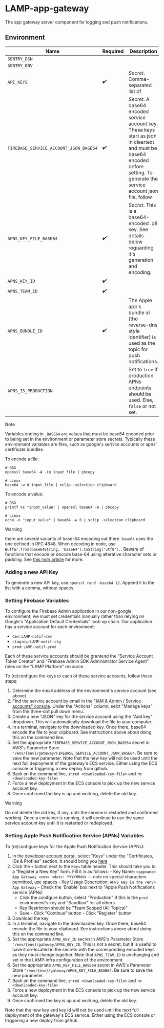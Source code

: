 # LAMP-app-gateway
The app gateway server component for logging and push notifications.

## Environment

| Name  | Required | Description  |
|---|---|---|
| `SENTRY_DSN`   |   |   |
| `SENTRY_ENV`   |   |   |
| `API_KEYS`   | :heavy_check_mark:  | _Secret_. Comma-separated list of   |
| `FIREBASE_SERVICE_ACCOUNT_JSON_BASE64`  | :heavy_check_mark:  | _Secret_. A base64 encoded service account key. These keys start as json in cleartext and must be base64 encoded before setting. To generate the service account json file, follow  |
| `APNS_KEY_FILE_BASE64`   | :heavy_check_mark:  | _Secret_. This is a base64-encoded .p8 key. See details below reguarding it's generation and encoding. |
| `APNS_KEY_ID`   | :heavy_check_mark:  |   |
| `APNS_TEAM_ID`   | :heavy_check_mark:  |   |
| `APNS_BUNDLE_ID`   | :heavy_check_mark:  | The Apple app's bundle id (the reverse-dns style identifier) is used as the topic for push notifications.  |
| `APNS_IS_PRODUCTION` | | Set to `true` if production APNs endpoints should be used. Else, `false` or not set. |

> [!NOTE] 
> Variables ending in `_BASE64` are values that must be base64 encoded prior to being set in the environment or parameter store secrets. Typically these environment variables are files, such as google's serivce accounts or apns' certificate bundles.

To encode a file:

```
# OSX
openssl base64 -A -in input_file | pbcopy

# Linux
base64 -w 0 input_file | xclip -selection clipboard
```

To encode a value:

```
# OSX
printf %s "input_value" | openssl base64 -A | pbcopy

# Linux
echo -n "input_value" | base64 -w 0 | xclip -selection clipboard
```

> [!WARNING]  
> there are several variants of base-64 encoding out there. `base64` uses the one defined in RFC 4648. When decoding in node, use `Buffer.from(base64String, 'base64').toString('utf8');`. Beware of functions that encode or decode base-64 using alterative character sets or padding. See [this mdn article](https://developer.mozilla.org/en-US/docs/Glossary/Base64) for more.

### Adding a new API Key

To generate a new API key, use `openssl rand -base64 12`. Append it to the list with a comma, without spaces.

### Setting Firebase Variables

To configure the Firebase Admin application in our non-google environment, we must set credentials manually rather than relying on Google's "Application Default Credentials" look-up chain. Our application has a service account for each environment:

  - `dev`: `LAMP-notif-dev`
  - `staging`: `LAMP-notif-stg`
  - `prod`: `LAMP-notif-prod`

Each of these service accounts should be grantend the "Service Account Token Creator" and "Firebase Admin SDK Administrator Service Agent" roles on the "LAMP Platform" resource.

To (re)configure the keys to each of these service accounts, follow these steps:

  1. Determine the email address of the environment's service account (see above)
  2. Find the service account by email in the ["IAM & Admin / Service accounts" console](https://console.cloud.google.com/iam-admin/serviceaccounts). Under the "Actions" column, selct "Manage keys" from the three-dot pull down menu.
  3. Create a new "JSON" key for the service account using the "Add key" dropdown. This will automatically download the file to your computer.
  4. In a terminal, navigate to the downloaded key. Once there, base64 encode the file to your clipboard. See instructions above about doing this on the command line.
  5. Set the appropriate `FIREBASE_SERVICE_ACCOUNT_JSON_BASE64` secret in AWS's Parameter Store `"/env/{env}/gateway/FIREBASE_SERVICE_ACCOUNT_JSON_BASE64`. Be sure to save the new parameter. Note that the new key will not be used until the next full deployment of the gateway's ECS service. Either using the ECS console or triggering a new deploy from github.
  6. Back on the command line, `shred <downloaded-key-file>` and `rm <downloaded-key-file>`
  7. Force a new deployment in the ECS console to pick up the new service account key.
  8. Once confirmed the key is up and working, delete the old key.

> [!WARNING]  
> Do not delete the old key, if any, until the service is restarted and confirmed working. Once a container is running, it will continue to use the same service account key until it is restarted or redeployed.

### Setting Apple Push Notification Service (APNs) Variables

To (re)configure keys for the Apple Push Notification Service (APNs):

  1. In the [developer account portal](https://developer.apple.com/account), select "Keys" under the "Certificates, IDs & Profiles" section. It should bring you [here](https://developer.apple.com/account/resources/authkeys/list)
  2. Click the `+` button next to the `Keys` table header. This should take you to a "Register a New Key" form. Fill it in as follows:
    - Key Name: `<appname> App Gateway <env> <date: YYYYMMdd>` -- note no special characters permitted, use spaces
    - Key Usage Description: `APNS Key in the <env> App Gateway`
    - Check the 'Enable' box next to "Apple Push Notifications service (APNs)
      - Click the conifgure button, select "Production" if this is the `prod` environment's key and "Sandbox" for all others
      - Key Restriction should be "Team Scoped (All Topics)"
      - Save
    - Click "Continue" button
    - Click "Register" button
  3. Download the key
  4. In a terminal, navigate to the downloaded key. Once there, base64 encode the file to your clipboard. See instructions above about doing this on the command line.
  5. Set the appropriate `APNS_KEY_ID` secret in AWS's Parameter Store `"/env/{env}/gateway/APNS_KEY_ID`. This is not a secret, but it is useful to have it co-located in the secrets with the corresponding encoded keys as they must change together. Note that `APNS_TEAM_ID` is unchanging and set in the LAMP-infra configuration of the environment.
  6. Set the appropriate `APNS_KEY_FILE_BASE64` secret in AWS's Parameter Store `"/env/{env}/gateway/APNS_KEY_FILE_BASE64`. Be sure to save the new parameter.
  7. Back on the command line, `shred <downloaded-key-file>` and `rm <downloaded-key-file>`
  8. Force a new deployment in the ECS console to pick up the new service account key.
  9. Once confirmed the key is up and working, delete the old key.

  Note that the new key and key id will not be used until the next full deployment of the gateway's ECS service. Either using the ECS console or triggering a new deploy from github.

